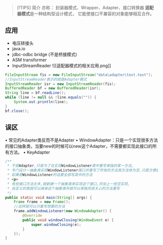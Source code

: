 > [!TIPS] 简介
> 亦称： 封装器模式、Wrapper、Adapter、接口转换器
> **适配器模式**是一种结构型设计模式， 它能使接口不兼容的对象能够相互合作。

## 应用
* 电压转接头
* java.io
* jdbc-odbc bridge (不是桥接模式)
* ASM transformer
* InputStreamReader
![[适配器模式的相关应用.png]]

```java
FileInputStream fis = new FileInputStream("data\adapter\test.test");  
//InputStreamReader表示的就是Adapter模式  
InputStreamReader isr = new InputStreamReader(fis);  
BufferedReader bf = new BufferedReader(isr);  
String line = bf.readLine();  
while (line != null && !line.equals("")) {  
    System.out.println(line);  
}  
bf.close();
```
## 误区
• 常见的Adapter类反而不是Adapter
• WindowAdapter：只是一个实现很多方法的接口抽象类，当要new的时候可以new这个Adapter，不需要都实现此接口的所有方法。
• KeyAdapter
```java
/**  
 * 不是Adapter,只是为了在实现WindowListener类中重写单独的某一方法,  
 * 专门设计一抽象类实现WindowListener接口并重写了所有的方法其方法体为空,只是方便编程,  
 * 如果是WindowListener的话要全部写其中的方法  
 * <p>  
 * 有些接口方法太多,就新建一个抽象类来实现这个接口,并加上一些空实现,  
 * 自定义的类就可以继承这个抽象类并就可以单独完成关心的方法重写  
 */  
public static void main(String[] args) {  
    Frame frame = new Frame();  
    //这样就可以只重写想要的方法  
    frame.addWindowListener(new WindowAdapter() {  
        @Override  
        public void windowClosing(WindowEvent e) {  
            super.windowClosing(e);  
        }  
    });  
}
```